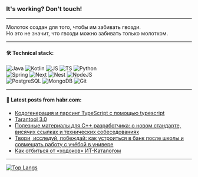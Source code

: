 ### It's working? Don't touch!

---
Молоток создан для того, чтобы им забивать гвозди. <br>
Но это не значит, что гвозди можно забивать только молотком.

---

#### 🛠️ Technical stack:

![Java](https://img.shields.io/badge/Java-informational?logo=Oracle&style=flat&logoColor=white&color=FF4500)
![Kotlin](https://img.shields.io/badge/Kotlin-informational?logo=Kotlin&style=flat&logoColor=white&color=774D97)
![JS](https://img.shields.io/badge/JS-informational?logo=javaScript&style=flat&logoColor=black&color=F7Df1E)
![TS](https://img.shields.io/badge/TypeScript-informational?logo=typeScript&style=flat&logoColor=black&color=017acc)
![Python](https://img.shields.io/badge/Python-informational?logo=Python&style=flat&logoColor=black&color=ffdd54) <br>
![Spring](https://img.shields.io/badge/SpringBoot-informational?logo=SpringBoot&style=flat&logoColor=white&color=6DB33F) 
![Next](https://img.shields.io/badge/Next.js-informational?logo=Next.js&style=flat&logoColor=white&color=3671a1)
![Nest](https://img.shields.io/badge/NestJS-informational?logo=NestJS&style=flat&logoColor=white&color=E0234E)
![NodeJS](https://img.shields.io/badge/NodeJS-informational?logo=node.js&style=flat&logoColor=white&color=70A760) <br>
![PostgreSQL](https://img.shields.io/badge/PostgreSQL-informational?logo=PostgreSQL&style=flat&logoColor=white&color=DAA520)
![MongoDB](https://img.shields.io/badge/MongoDB-informational?logo=MongoDB&style=flat&logoColor=white&color=870000)
![Git](https://img.shields.io/badge/Git-informational?logo=git&style=flat&logoColor=white&color=f74e28)

___

#### 💬 Latest posts from habr.com:

<!-- BLOG-POST-LIST:START -->
- [Кодогенерация и парсинг TypeScript с помощью typescript](https://habr.com/ru/companies/sportmaster_lab/articles/782822/?utm_source=habrahabr&utm_medium=rss&utm_campaign=782822)
- [Tarantool 3.0](https://habr.com/ru/companies/vk/articles/782318/?utm_source=habrahabr&utm_medium=rss&utm_campaign=782318)
- [Полезные материалы для С++ разработчика: о новом стандарте, висячих ссылках и технических собеседованиях](https://habr.com/ru/companies/yadro/articles/783472/?utm_source=habrahabr&utm_medium=rss&utm_campaign=783472)
- [Твори, исследуй, побеждай: как устроиться в банк после школы и совмещать работу с учёбой в универе](https://habr.com/ru/companies/vtb/articles/783484/?utm_source=habrahabr&utm_medium=rss&utm_campaign=783484)
- [Как отбиться от «ходоков» ИТ-Каталогом](https://habr.com/ru/companies/mvideo/articles/783488/?utm_source=habrahabr&utm_medium=rss&utm_campaign=783488)
<!-- BLOG-POST-LIST:END -->

---
[![Top Langs](https://github-readme-stats-git-master-advtsetting-gmailcom.vercel.app/api/top-langs/?username=zloylis&langs_count=10&hide_title=false&title_color=e6edf3&size_weight=0.5&count_weight=0.5&layout=compact&hide_border=true&theme=dracula)](https://github.com/zloylis)

<!-- ![GitHub stats](https://github-readme-stats-git-master-advtsetting-gmailcom.vercel.app/api?username=zloylis&show_icons=true&hide_border=true&theme=dracula&hide_title=true&include_all_commits=true&count_private=true&hide=contribs&hide_rank=true) -->
